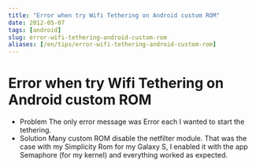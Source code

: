 ```yaml
---
title: "Error when try Wifi Tethering on Android custom ROM"
date: 2012-05-07
tags: [android]
slug: error-wifi-tethering-android-custom-rom
aliases: [/en/tips/error-wifi-tethering-android-custom-rom]
---
```

# Error when try Wifi Tethering on Android custom ROM

*	Problem
The only error message was Error each I wanted to start the tethering.
*	Solution
Many custom ROM disable the netfilter module. That was the case with my Simplicity Rom for my Galaxy S, I enabled it with the app Semaphore (for my kernel) and everything worked as expected.


